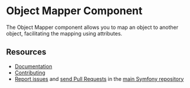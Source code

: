 Object Mapper Component
=======================

The Object Mapper component allows you to map an object to another object,
facilitating the mapping using attributes.

Resources
---------

 * [Documentation](https://symfony.com/doc/current/components/object-mapper.html)
 * [Contributing](https://symfony.com/doc/current/contributing/index.html)
 * [Report issues](https://github.com/symfony/symfony/issues) and
   [send Pull Requests](https://github.com/symfony/symfony/pulls)
   in the [main Symfony repository](https://github.com/symfony/symfony)
